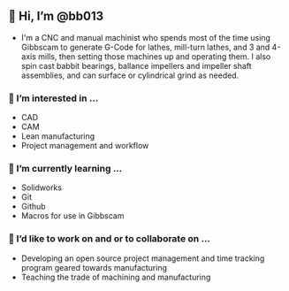 ## 👋 Hi, I’m @bb013
- I'm a CNC and manual machinist who spends most of the time using Gibbscam to generate G-Code for lathes, mill-turn lathes, and 3 and 4-axis mills, then setting those machines up and operating them. I also spin cast babbit bearings, ballance impellers and impeller shaft assemblies, and can surface or cylindrical grind as needed.
### 👀 I’m interested in ...
- CAD
- CAM
- Lean manufacturing
- Project management and workflow
### 🌱 I’m currently learning ...
- Solidworks
- Git
- Github
- Macros for use in Gibbscam
### 💞️ I’d like to work on and or to collaborate on ...
- Developing an open source project management and time tracking program geared towards manufacturing
- Teaching the trade of machining and manufacturing


<!---
- 📫 How to reach me ...
--->

<!---
bb013/bb013 is a ✨ special ✨ repository because its `README.md` (this file) appears on your GitHub profile.
You can click the Preview link to take a look at your changes.
--->
